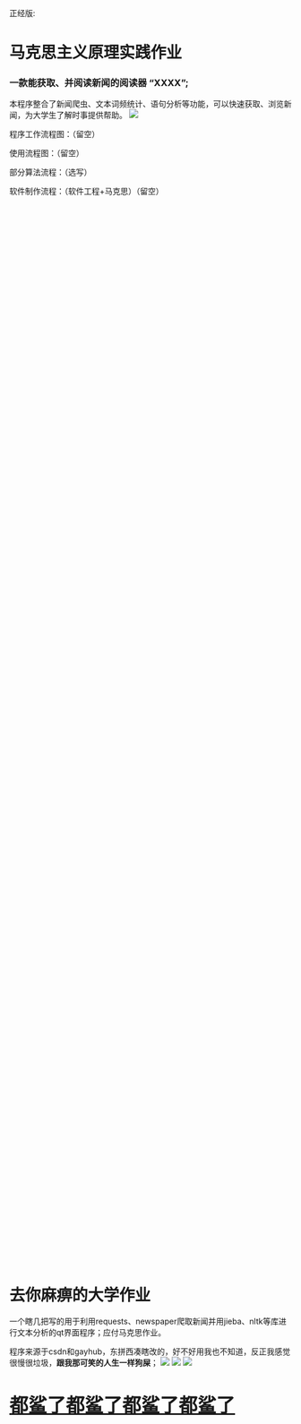 正经版:
# 马克思主义原理实践作业
### 一款能获取、并阅读新闻的阅读器 “XXXX”;
本程序整合了新闻爬虫、文本词频统计、语句分析等功能，可以快速获取、浏览新闻，为大学生了解时事提供帮助。
![](展示图/屏幕截图%202024-04-06%20215416.png)



程序工作流程图：（留空）

使用流程图：（留空）

部分算法流程：（选写）

软件制作流程：（软件工程+马克思）（留空）

                       
</br></br></br></br></br></br></br></br></br></br></br></br></br></br></br></br></br></br></br></br></br></br></br></br></br></br></br></br></br></br></br></br></br></br></br></br></br></br></br></br></br></br></br></br></br></br></br></br></br></br></br></br></br></br></br></br></br></br></br></br></br></br></br></br></br></br></br></br></br></br></br></br></br></br></br></br></br></br></br></br></br></br></br></br></br></br></br></br></br></br></br></br></br></br></br></br></br></br></br></br></br></br></br></br></br></br></br></br></br></br></br>

# 去你麻痹的大学作业
一个瞎几把写的用于利用requests、newspaper爬取新闻并用jieba、nltk等库进行文本分析的qt界面程序；应付马克思作业。

程序来源于csdn和gayhub，东拼西凑瞎改的，好不好用我也不知道，反正我感觉很慢很垃圾，__跟我那可笑的人生一样狗屎__；
![](展示图/屏幕截图%202024-04-06%20215416.png)
![](展示图/cao.jpg)
![](展示图/sha.jpg)

# <big><u>__都鲨了都鲨了都鲨了都鲨了__</u></big>

















